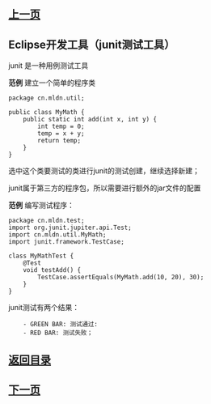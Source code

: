 ## [上一页](course03)
## Eclipse开发工具（junit测试工具）


junit 是一种用例测试工具

**范例** 建立一个简单的程序类

	package cn.mldn.util;
	
	public class MyMath {
		public static int add(int x, int y) {
			int temp = 0;
			temp = x + y;
			return temp;
		}
	}

选中这个类要测试的类进行junit的测试创建，继续选择新建；

junit属于第三方的程序包，所以需要进行额外的jar文件的配置

**范例** 编写测试程序：

	package cn.mldn.test;
	import org.junit.jupiter.api.Test;	
	import cn.mldn.util.MyMath;
	import junit.framework.TestCase;
	
	class MyMathTest {
		@Test
		void testAdd() {
			TestCase.assertEquals(MyMath.add(10, 20), 30);
		}
	}

junit测试有两个结果：

		- GREEN BAR: 测试通过:
		- RED BAR: 测试失败；



## [返回目录](https://wuchengcheng110120.github.io/aliyunjava3/list)
## [下一页](course05)
